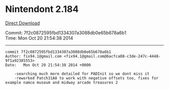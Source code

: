 # Nintendont 2.184
[Direct Download](./Nintendont.zip)

Commit: 7f2c0872595fbd1334307a3088db0e65b678a6b1  
Time: Mon Oct 20 21:54:38 2014   

-----

```
commit 7f2c0872595fbd1334307a3088db0e65b678a6b1
Author: fix94.1@gmail.com <fix94.1@gmail.com@6acfca08-c3de-247c-4448-9f1a92385553>
Date:   Mon Oct 20 21:54:38 2014 +0000

    -searching much more detailed for PADInit so we dont miss it
    -reworked Patch31A0 to work with negative offsets too, fixes for example namco museum and midway arcade treasures 2
```
